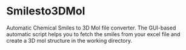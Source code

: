# Smilesto3DMol
Automatic Chemical Smiles to 3D Mol file converter. The GUI-based automatic script helps you to fetch the smiles from your excel file and create a 3D mol structure in the working directory.
